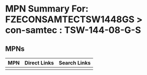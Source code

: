 



# MPN Summary For: FZECONSAMTECTSW1448GS > con-samtec : TSW-144-08-G-S

## MPNs
  

|MPN|Direct Links|Search Links|
| :--- | :--- | :--- |
||||
